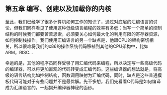 ## 第五章 编写、创建以及加载你的内核

至此，我们已经学了很多计算机如何工作的知识了，通过对底层的汇编语言的讨论，但我们同样看见了使用这种低级语言编程的效率有多低：当写一个简单的控制结构的时候我们都要苦苦思索，必须要关心如何最大化的利用有限的寄存器资源，如何控制栈操作。我们使用汇编语言的另一个缺点是，他跟CPU的架构密切相关，所以很难将我们的x86的操作系统代码移植到其他的CPU架构中，比如ARM，RISC...

幸运的是，其他的程序员同样受够了用汇编代码来编程，所以决定写一些高级代码的编译器，可以将更加直观的代码转变成汇编代码。这些编译器的想法就是，将高级的语言结构比如控制结构，函数调用映射为汇编代码，同时，缺点是这些普通模板代码可能对于有些问题并不是最优解。先不多想，我们先看看C代码是如何编译成为汇编语言的，一起揭开编译器神秘的面纱。

